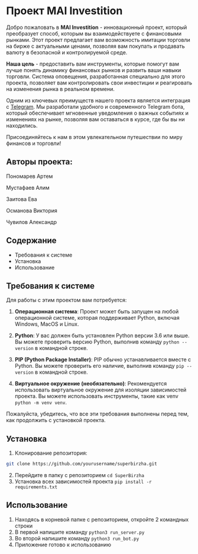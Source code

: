# Проект MAI Investition
Добро пожаловать в **MAI Investition** - инновационный проект, который преобразует способ, которым вы взаимодействуете с финансовыми рынками. Этот проект предлагает вам возможность имитации торговли на бирже с актуальными ценами, позволяя вам покупать и продавать валюту в безопасной и контролируемой среде.

**Наша цель** - предоставить вам инструменты, которые помогут вам лучше понять динамику финансовых рынков и развить ваши навыки торговли. Система оповещения, разработанная специально для этого проекта, позволяет вам контролировать свои инвестиции и реагировать на изменения рынка в реальном времени.

Одним из ключевых преимуществ нашего проекта является интеграция с [Telegram](https://t.me/MAI_invest_bot "Telegram бот"). Мы разработали удобного и современного Telegram бота, который обеспечивает мгновенные уведомления о важных событиях и изменениях на рынке, позволяя вам оставаться в курсе, где бы вы ни находились.

Присоединяйтесь к нам в этом увлекательном путешествии по миру финансов и торговли!

## Авторы проекта:
Пономарев Артем

Мустафаев Алим

Заитова Ева

Османова Виктория

Чувилов Александр

## Содержание
- Требования к системе
- Установка
- Использование

## Требования к системе
Для работы с этим проектом вам потребуется:

1. **Операционная система**: Проект может быть запущен на любой операционной системе, которая поддерживает Python, включая Windows, MacOS и Linux.

2. **Python**: У вас должен быть установлен Python версии 3.6 или выше. Вы можете проверить версию Python, выполнив команду `python --version` в командной строке.

3. **PIP (Python Package Installer)**: PIP обычно устанавливается вместе с Python. Вы можете проверить его наличие, выполнив команду `pip --version` в командной строке.

4. **Виртуальное окружение (необязательно)**: Рекомендуется использовать виртуальное окружение для изоляции зависимостей проекта. Вы можете использовать инструменты, такие как venv `python -m venv venv`.

Пожалуйста, убедитесь, что все эти требования выполнены перед тем, как продолжить с установкой проекта.

## Установка
1. Клонирование репозитория:
```bash
git clone https://github.com/yourusername/superbirzha.git
```
2. Перейдите в папку с репозиторием
`cd SuperBirzha`
3. Установка всех зависимостей проекта
`pip install -r requirements.txt`

## Использование
1. Находясь в корневой папке с репозиторием, откройте 2 командных строки
2. В первой напишите команду `python3 run_server.py`
3. Во второй напишите команду `python3 run_bot.py`
4. Приложение готово к использованию

